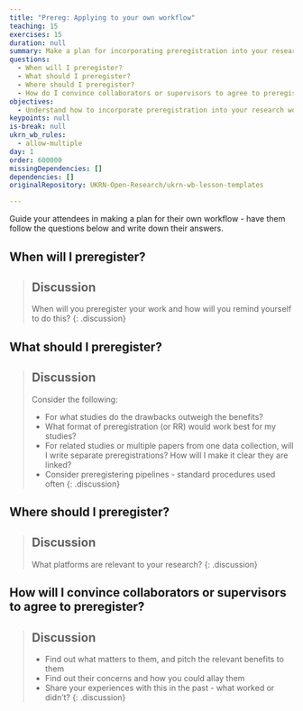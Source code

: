 ```yaml
---
title: "Prereg: Applying to your own workflow"
teaching: 15
exercises: 15
duration: null
summary: Make a plan for incorporating preregistration into your research workflow
questions:
  - When will I preregister?
  - What should I preregister?
  - Where should I preregister?
  - How do I convince collaborators or supervisors to agree to preregister?
objectives:
  - Understand how to incorporate preregistration into your research workflow.
keypoints: null
is-break: null
ukrn_wb_rules:
  - allow-multiple
day: 1
order: 600000
missingDependencies: []
dependencies: []
originalRepository: UKRN-Open-Research/ukrn-wb-lesson-templates

---
```

Guide your attendees in making a plan for their own workflow - have them follow the questions below and write down their answers.

## When will I preregister?

> ## Discussion
> When will you preregister your work and how will you remind yourself to do this?
{: .discussion}

## What should I preregister?

> ## Discussion
> Consider the following:
> - For what studies do the drawbacks outweigh the benefits?
> - What format of preregistration (or RR) would work best for my studies?
> - For related studies or multiple papers from one data collection, will I write separate preregistrations? How will I make it clear they are linked?
> - Consider preregistering pipelines - standard procedures used often
{: .discussion}

## Where should I preregister?

> ## Discussion
> What platforms are relevant to your research?
{: .discussion}

## How will I convince collaborators or supervisors to agree to preregister?

> ## Discussion
> - Find out what matters to them, and pitch the relevant benefits to them
> - Find out their concerns and how you could allay them
> - Share your experiences with this in the past - what worked or didn’t?
{: .discussion}
